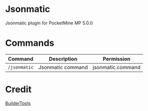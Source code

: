 # Jsonmatic
Jsonmatic plugin for PocketMine MP 5.0.0

# Commands

Command | Description | Permission
--- | --- | ---
`/jsonmatic` | Jsonmatic command | jsonmatic.command

# Credit

[BuilderTools](https://github.com/CzechPMDevs/BuilderTools/tree/2.0.0)

